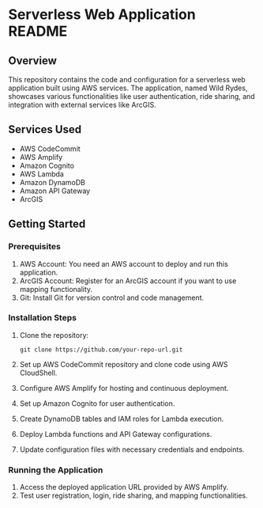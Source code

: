 # Serverless Web Application README

## Overview

This repository contains the code and configuration for a serverless web application built using AWS services. The application, named Wild Rydes, showcases various functionalities like user authentication, ride sharing, and integration with external services like ArcGIS.

## Services Used

- AWS CodeCommit
- AWS Amplify
- Amazon Cognito
- AWS Lambda
- Amazon DynamoDB
- Amazon API Gateway
- ArcGIS

## Getting Started

### Prerequisites

1. AWS Account: You need an AWS account to deploy and run this application.
2. ArcGIS Account: Register for an ArcGIS account if you want to use mapping functionality.
3. Git: Install Git for version control and code management.

### Installation Steps

1. Clone the repository:

   ```
   git clone https://github.com/your-repo-url.git
   ```

2. Set up AWS CodeCommit repository and clone code using AWS CloudShell.

3. Configure AWS Amplify for hosting and continuous deployment.

4. Set up Amazon Cognito for user authentication.

5. Create DynamoDB tables and IAM roles for Lambda execution.

6. Deploy Lambda functions and API Gateway configurations.

7. Update configuration files with necessary credentials and endpoints.

### Running the Application

1. Access the deployed application URL provided by AWS Amplify.
2. Test user registration, login, ride sharing, and mapping functionalities.
